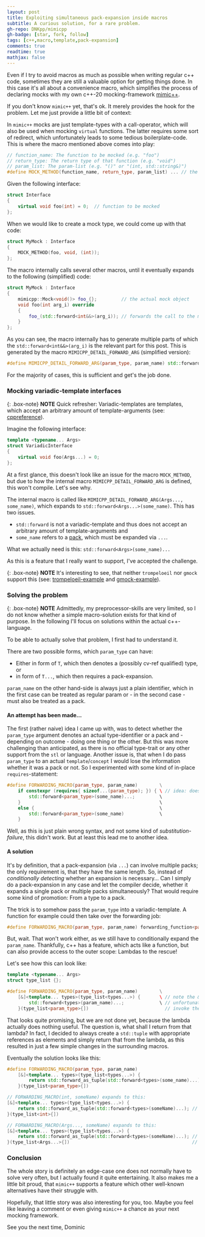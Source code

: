 ```yaml
---
layout: post
title: Exploiting simultaneous pack-expansion inside macros
subtitle: A curious solution, for a rare problem.
gh-repo: DNKpp/mimicpp
gh-badge: [star, fork, follow]
tags: [c++,macro,template,pack-expansion]
comments: true
readtime: true
mathjax: false
---
```


Even if I try to avoid macros as much as possible when writing regular c++ code, sometimes they are still a valuable option for getting things done.
In this case it's all about a convenience macro, which simplifies the process of declaring mocks with my own c++-20 mocking-framework [mimic++](https://github.com/DNKpp/mimicpp).

If you don't know ``mimic++`` yet, that's ok. It merely provides the hook for the problem. Let me just provide a little bit of context:

In ``mimic++`` mocks are just template-types with a call-operator, which will also be used when mocking ``virtual`` functions.
The latter requires some sort of redirect, which unfortunately leads to some tedious boilerplate-code.
This is where the macro mentioned above comes into play:
```cpp
// function_name: The function to be mocked (e.g. "foo")
// return_type: The return type of that function (e.g. "void")
// param_list: The param-list (e.g. "()" or "(int, std::string&)")
#define MOCK_METHOD(function_name, return_type, param_list) ... // the actual definition is not relevant here
```

Given the following interface:
```cpp
struct Interface
{
    virtual void foo(int) = 0;	// function to be mocked
};
```

When we would like to create a mock type, we could come up with that code:
```cpp
struct MyMock : Interface
{
    MOCK_METHOD(foo, void, (int));
};
```

The macro internally calls several other macros, until it eventually expands to the following (simplified) code:
```cpp
struct MyMock : Interface
{
    mimicpp::Mock<void()> foo_{};         // the actual mock object
    void foo(int arg_i) override
    {
        foo_(std::forward<int&&>(arg_i)); // forwards the call to the mock object "foo_"
    }
};
```

As you can see, the macro internally has to generate multiple parts of which the ``std::forward<int&&>(arg_i)`` is the relevant part for this post.
This is generated by the macro ``MIMICPP_DETAIL_FORWARD_ARG`` (simplified version):
```cpp
#define MIMICPP_DETAIL_FORWARD_ARG(param_type, param_name) std::forward<param_type>(param_name)
```
For the majority of cases, this is sufficient and get's the job done.

### Mocking variadic-template interfaces

{: .box-note}
**NOTE** Quick refresher: Variadic-templates are templates, which accept an arbitrary amount of template-arguments (see: [cppreference](https://en.cppreference.com/w/cpp/language/pack)).

Imagine the following interface:
```cpp
template <typename... Args>
struct VariadicInterface
{
    virtual void foo(Args...) = 0;
};
```
At a first glance, this doesn't look like an issue for the macro ``MOCK_METHOD``, but due to how the internal macro ``MIMICPP_DETAIL_FORWARD_ARG`` is defined, this won't compile. Let's see why.

The internal macro is called like ``MIMICPP_DETAIL_FORWARD_ARG(Args..., some_name)``, which expands to ``std::forward<Args...>(some_name)``.
This has two issues.
  - ``std::forward`` is not a variadic-template and thus does not accept an arbitrary amount of template-arguments and
  - ``some_name`` refers to a [pack](https://en.cppreference.com/w/cpp/language/pack), which must be expanded via ``...``.
  
What we actually need is this: ``std::forward<Args>(some_name)...``

As this is a feature that I really want to support, I've accepted the challenge.

{: .box-note}
**NOTE** It's interesting to see, that neither ``trompeloeil`` nor ``gmock`` support this (see: [trompeloeil-example](https://godbolt.org/z/qfo77enTT) and [gmock-example](https://godbolt.org/z/nbzx96K49)).

### Solving the problem

{: .box-note}
**NOTE**  Admittedly, my preprocessor-skills are very limited, so I do not know whether a simple macro-solution exists for that kind of purpose. In the following I'll focus on solutions within the actual c++-language.

To be able to actually solve that problem, I first had to understand it.

There are two possible forms, which ``param_type`` can have:
- Either in form of ``T``, which then denotes a (possibly cv-ref qualified) type, or
- in form of ``T...``, which then requires a pack-expansion.

``param_name`` on the other hand-side is always just a plain identifier, which in the first case can be treated as regular param or - in the second case - must also be treated as a pack.

#### An attempt has been made...

The first (rather naive) idea I came up with, was to detect whether the ``param_type`` argument denotes an actual type-identifier or a pack and - depending on outcome - doing one thing or the other.
But this was more challenging than anticipated, as there is no official type-trait or any other support from the ``stl`` or language.
Another issue is, that when I do pass ``param_type`` to an actual ``template``/``concept`` I would lose the information whether it was a pack or not.
So I experimented with some kind of in-place ``requires``-statement:
```cpp
#define FORWARDING_MACRO(param_type, param_name)        \
    if constexpr (requires{ sizeof...(param_type); }) { \ // idea: does the operator ``sizeof...`` form a valid expression?
        std::forward<param_type>(some_name)...;         \
    }                                                   \
    else {                                              \
        std::forward<param_type>(some_name)             \
    }
```
Well, as this is just plain wrong syntax, and not some kind of *substitution-failure*, this didn't work.
But at least this lead me to another idea.

#### A solution

It's by definition, that a pack-expansion (via ``...``) can involve multiple packs; the only requirement is, that they have the same length.
So, instead of *conditionally detecting* whether an expansion is necessary...
Can I simply do a pack-expansion in any case and let the compiler decide, whether it expands a single pack or multiple packs simultaneously?
That would require some kind of promotion: From a type to a pack.

The trick is to somehow pass the ``param_type`` into a variadic-template.
A function for example could then take over the forwarding job:
```cpp
#define FORWARDING_MACRO(param_type, param_name) forwarding_function<param_type>(param_name)
```
But, wait. That won't work either, as we still have to conditionally expand the ``param_name``.
Thankfully, c++ has a feature, which acts like a function, but can also provide access to the outer scope: Lambdas to the rescue!

Let's see how this can look like:
```cpp
template <typename... Args>
struct type_list {};

#define FORWARDING_MACRO(param_type, param_name)        \
    [&]<template... types>(type_list<types...>) {       \ // note the & capture
        std::forward<types>(param_name)...;             \ // unfortunately that's not very useful...
    }(type_list<param_type>{])                            // invoke the lambda immediately
```
That looks quite promising, but we are not done yet, because the lambda actually does nothing useful.
The question is, what shall I return from that lambda?
In fact, I decided to always create a ``std::tuple`` with appropriate references as elements and simply return that from the lambda,
as this resulted in just a few simple changes in the surrounding macros.

Eventually the solution looks like this:
```cpp
#define FORWARDING_MACRO(param_type, param_name)                            \
    [&]<template... types>(type_list<types...>) {                           \
        return std::forward_as_tuple(std::forward<types>(some_name)...);    \
    }(type_list<param_type>{])

// FORWARDING_MACRO(int, someName) expands to this:
[&]<template... types>(type_list<types...>) {
    return std::forward_as_tuple(std::forward<types>(someName)...); // ``types`` is a pack, but ``someName`` is just a regular param, thus only ``types`` is expanded.
}(type_list<int>{])

// FORWARDING_MACRO(Args..., someName) expands to this:
[&]<template... types>(type_list<types...>) {
    return std::forward_as_tuple(std::forward<types>(someName)...); // Both, ``types`` and ``someName``, are packs (guaranteed to be of same length),
}(type_list<Args...>{])                                             // thus the compiler expands them both simultaniously.
```

### Conclusion

The whole story is definitely an edge-case one does not normally have to solve very often, but I actually found it quite entertaining.
It also makes me a little bit proud, that ``mimic++`` supports a feature which other well-known alternatives have their struggle with.

Hopefully, that little story was also interesting for you, too.
Maybe you feel like leaving a comment or even giving ``mimic++`` a chance as your next mocking framework.

See you the next time,
Dominic
